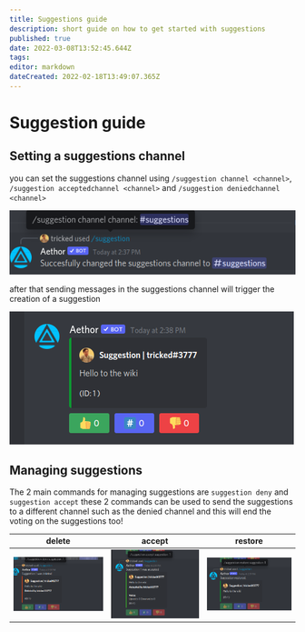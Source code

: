 ```yaml
---
title: Suggestions guide
description: short guide on how to get started with suggestions
published: true
date: 2022-03-08T13:52:45.644Z
tags: 
editor: markdown
dateCreated: 2022-02-18T13:49:07.365Z
---
```


# Suggestion guide

## Setting a suggestions channel

you can set the suggestions channel using `/suggestion channel <channel>`, `/suggestion acceptedchannel <channel>` and `/suggestion deniedchannel <channel>`

![channel.png](/assets/channel.png)

after that sending messages in the suggestions channel will trigger the creation of a suggestion

![suggestions.png](/assets/suggestions.png)

## Managing suggestions

The 2 main commands for managing suggestions are `suggestion deny` and `suggestion accept` these 2 commands can be used to send the suggestions to a different channel such as the denied channel and this will end the voting on the suggestions too!

| delete                        | accept                        | restore                        |
| ----------------------------- | ----------------------------- | ------------------------------ |
| ![delete](/assets/delete.png) | ![delete](/assets/accept.png) | ![delete](/assets/restore.png) |
